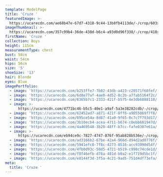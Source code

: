 ```yaml
---
template: ModelPage
title: 'Cruze '
featuredImage: >-
  https://ucarecdn.com/ae68b47e-67d7-4318-9c44-13b8fb4113de/-/crop/603x415/0,0/-/preview/
imageThumbnail: >-
  https://ucarecdn.com/357c99b4-36de-438d-b6c4-a93d0d96f338/-/crop/418x567/116,47/-/preview/
firstName: 'Cruze '
collection: Boys
height: 115cm
measurementType: chest
bust: 58cm
waist: 54cm
hips: 56cm
size: '5'
shoeSize: '13'
hair: Blonde
eyes: Blue
imagePortfolio:
  - image: 'https://ucarecdn.com/b253ffe7-7b82-43db-a423-c20571f60fef/'
  - image: 'https://ucarecdn.com/6d8e77af-4ae0-4d52-8c2b-a7fab5164f2c/'
  - image: 'https://ucarecdn.com/6365b7c1-2333-421f-b575-4e3db6888118/'
  - image: >-
      https://ucarecdn.com/4771bc46-b5c5-40e1-a9af-5a3e38282cdb/-/crop/1242x1407/0,139/-/preview/
  - image: 'https://ucarecdn.com/62452ad7-a871-421f-8ff6-a9055069f7f8/'
  - image: 'https://ucarecdn.com/695ce54a-8d87-41a0-9f65-0c7c7f793d17/'
  - image: 'https://ucarecdn.com/3b10ecb4-acea-4711-b674-c0ebb681947d/'
  - image: 'https://ucarecdn.com/4a469548-3b20-48ff-b7cc-fafe0307e61a/'
  - image: >-
      https://ucarecdn.com/eb94ce9c-7827-4747-876f-95ab828b536e/-/crop/1151x674/25,740/-/preview/
  - image: 'https://ucarecdn.com/ad3166b2-67be-42a4-966d-d94d2ad0776f/'
  - image: 'https://ucarecdn.com/5941efc8-7f8c-4273-8516-acc93990d54f/'
  - image: 'https://ucarecdn.com/4fb0d93c-50d5-4721-b519-c998c74cde1d/'
  - image: 'https://ucarecdn.com/f8f46efb-d78a-481d-b0a2-e1f719d5bc1f/'
  - image: 'https://ucarecdn.com/e8144f3d-3f5a-4c21-9ad5-751d4df73efa/'
meta:
  title: 'Cruze '
---
```


